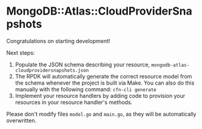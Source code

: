 # MongoDB::Atlas::CloudProviderSnapshots

Congratulations on starting development!

Next steps:

1. Populate the JSON schema describing your resource, `mongodb-atlas-cloudprovidersnapshots.json`
2. The RPDK will automatically generate the correct resource model from the
   schema whenever the project is built via Make.
   You can also do this manually with the following command: `cfn-cli generate`
3. Implement your resource handlers by adding code to provision your resources in your resource handler's methods.

Please don't modify files `model.go` and `main.go`, as they will be automatically overwritten.
